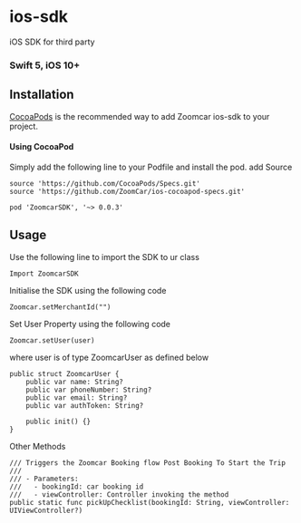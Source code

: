 # ios-sdk
iOS SDK for third party

### Swift 5, iOS 10+

## Installation 
[CocoaPods](http://cocoapods.org) is the recommended way to add Zoomcar ios-sdk to your project.

#### Using CocoaPod
Simply add the following line to your Podfile and install the pod. 
add Source 
```
source 'https://github.com/CocoaPods/Specs.git'
source 'https://github.com/ZoomCar/ios-cocoapod-specs.git'
```
```
pod 'ZoomcarSDK', '~> 0.0.3'
```

## Usage
Use the following line to import the SDK to ur class 
```
Import ZoomcarSDK 
```

Initialise the SDK using the following code
```
Zoomcar.setMerchantId("")
```

Set User Property using the following code
```
Zoomcar.setUser(user)
```
where user is of type ZoomcarUser as defined below
```
public struct ZoomcarUser {
    public var name: String?
    public var phoneNumber: String?
    public var email: String?
    public var authToken: String?
    
    public init() {}
}
```

Other Methods 
```
/// Triggers the Zoomcar Booking flow Post Booking To Start the Trip
///
/// - Parameters:
///   - bookingId: car booking id
///   - viewController: Controller invoking the method
public static func pickUpChecklist(bookingId: String, viewController: UIViewController?)
```


